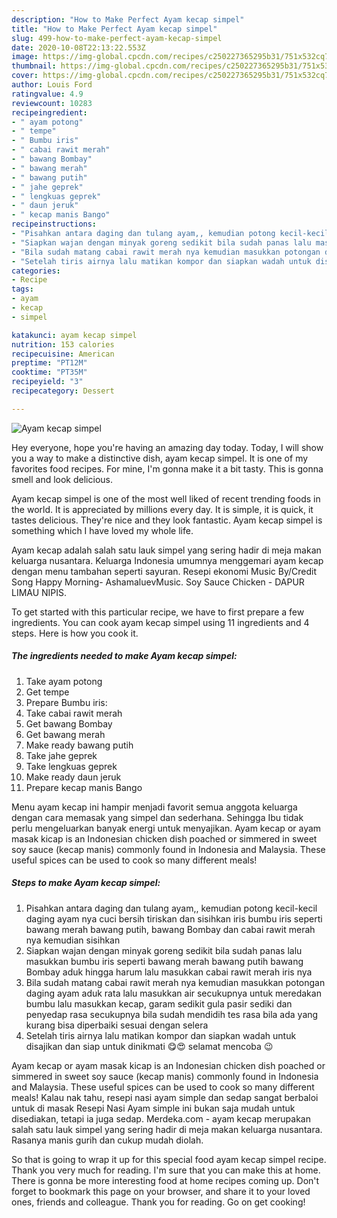 ```yaml
---
description: "How to Make Perfect Ayam kecap simpel"
title: "How to Make Perfect Ayam kecap simpel"
slug: 499-how-to-make-perfect-ayam-kecap-simpel
date: 2020-10-08T22:13:22.553Z
image: https://img-global.cpcdn.com/recipes/c250227365295b31/751x532cq70/ayam-kecap-simpel-foto-resep-utama.jpg
thumbnail: https://img-global.cpcdn.com/recipes/c250227365295b31/751x532cq70/ayam-kecap-simpel-foto-resep-utama.jpg
cover: https://img-global.cpcdn.com/recipes/c250227365295b31/751x532cq70/ayam-kecap-simpel-foto-resep-utama.jpg
author: Louis Ford
ratingvalue: 4.9
reviewcount: 10283
recipeingredient:
- " ayam potong"
- " tempe"
- " Bumbu iris"
- " cabai rawit merah"
- " bawang Bombay"
- " bawang merah"
- " bawang putih"
- " jahe geprek"
- " lengkuas geprek"
- " daun jeruk"
- " kecap manis Bango"
recipeinstructions:
- "Pisahkan antara daging dan tulang ayam,, kemudian potong kecil-kecil daging ayam nya cuci bersih tiriskan dan sisihkan iris bumbu iris seperti bawang merah bawang putih, bawang Bombay dan cabai rawit merah nya kemudian sisihkan"
- "Siapkan wajan dengan minyak goreng sedikit bila sudah panas lalu masukkan bumbu iris seperti bawang merah bawang putih bawang Bombay aduk hingga harum lalu masukkan cabai rawit merah iris nya"
- "Bila sudah matang cabai rawit merah nya kemudian masukkan potongan daging ayam aduk rata lalu masukkan air secukupnya untuk meredakan bumbu lalu masukkan kecap, garam sedikit gula pasir sediki dan penyedap rasa secukupnya bila sudah mendidih tes rasa bila ada yang kurang bisa diperbaiki sesuai dengan selera"
- "Setelah tiris airnya lalu matikan kompor dan siapkan wadah untuk disajikan dan siap untuk dinikmati 😋😍 selamat mencoba 😉"
categories:
- Recipe
tags:
- ayam
- kecap
- simpel

katakunci: ayam kecap simpel 
nutrition: 153 calories
recipecuisine: American
preptime: "PT12M"
cooktime: "PT35M"
recipeyield: "3"
recipecategory: Dessert

---
```



![Ayam kecap simpel](https://img-global.cpcdn.com/recipes/c250227365295b31/751x532cq70/ayam-kecap-simpel-foto-resep-utama.jpg)

Hey everyone, hope you're having an amazing day today. Today, I will show you a way to make a distinctive dish, ayam kecap simpel. It is one of my favorites food recipes. For mine, I'm gonna make it a bit tasty. This is gonna smell and look delicious.

Ayam kecap simpel is one of the most well liked of recent trending foods in the world. It is appreciated by millions every day. It is simple, it is quick, it tastes delicious. They're nice and they look fantastic. Ayam kecap simpel is something which I have loved my whole life.

Ayam kecap adalah salah satu lauk simpel yang sering hadir di meja makan keluarga nusantara. Keluarga Indonesia umumnya menggemari ayam kecap dengan menu tambahan seperti sayuran. Resepi ekonomi Music By/Credit Song Happy Morning- AshamaluevMusic. Soy Sauce Chicken - DAPUR LIMAU NIPIS.


To get started with this particular recipe, we have to first prepare a few ingredients. You can cook ayam kecap simpel using 11 ingredients and 4 steps. Here is how you cook it.

<!--inarticleads1-->

##### The ingredients needed to make Ayam kecap simpel:

1. Take  ayam potong
1. Get  tempe
1. Prepare  Bumbu iris:
1. Take  cabai rawit merah
1. Get  bawang Bombay
1. Get  bawang merah
1. Make ready  bawang putih
1. Take  jahe geprek
1. Take  lengkuas geprek
1. Make ready  daun jeruk
1. Prepare  kecap manis Bango


Menu ayam kecap ini hampir menjadi favorit semua anggota keluarga dengan cara memasak yang simpel dan sederhana. Sehingga Ibu tidak perlu mengeluarkan banyak energi untuk menyajikan. Ayam kecap or ayam masak kicap is an Indonesian chicken dish poached or simmered in sweet soy sauce (kecap manis) commonly found in Indonesia and Malaysia. These useful spices can be used to cook so many different meals! 

<!--inarticleads2-->

##### Steps to make Ayam kecap simpel:

1. Pisahkan antara daging dan tulang ayam,, kemudian potong kecil-kecil daging ayam nya cuci bersih tiriskan dan sisihkan iris bumbu iris seperti bawang merah bawang putih, bawang Bombay dan cabai rawit merah nya kemudian sisihkan
1. Siapkan wajan dengan minyak goreng sedikit bila sudah panas lalu masukkan bumbu iris seperti bawang merah bawang putih bawang Bombay aduk hingga harum lalu masukkan cabai rawit merah iris nya
1. Bila sudah matang cabai rawit merah nya kemudian masukkan potongan daging ayam aduk rata lalu masukkan air secukupnya untuk meredakan bumbu lalu masukkan kecap, garam sedikit gula pasir sediki dan penyedap rasa secukupnya bila sudah mendidih tes rasa bila ada yang kurang bisa diperbaiki sesuai dengan selera
1. Setelah tiris airnya lalu matikan kompor dan siapkan wadah untuk disajikan dan siap untuk dinikmati 😋😍 selamat mencoba 😉


Ayam kecap or ayam masak kicap is an Indonesian chicken dish poached or simmered in sweet soy sauce (kecap manis) commonly found in Indonesia and Malaysia. These useful spices can be used to cook so many different meals! Kalau nak tahu, resepi nasi ayam simple dan sedap sangat berbaloi untuk di masak Resepi Nasi Ayam simple ini bukan saja mudah untuk disediakan, tetapi ia juga sedap. Merdeka.com - ayam kecap merupakan salah satu lauk simpel yang sering hadir di meja makan keluarga nusantara. Rasanya manis gurih dan cukup mudah diolah. 

So that is going to wrap it up for this special food ayam kecap simpel recipe. Thank you very much for reading. I'm sure that you can make this at home. There is gonna be more interesting food at home recipes coming up. Don't forget to bookmark this page on your browser, and share it to your loved ones, friends and colleague. Thank you for reading. Go on get cooking!
